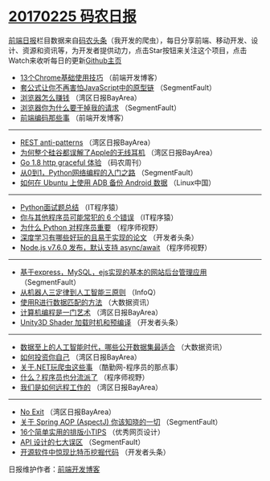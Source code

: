 # [20170225 码农日报](https://toutiao.qdkfweb.cn/date/2017/02/25)

[前端日报](https://qdkfweb.cn/c/news)栏目数据来自[码农头条](https://toutiao.qdkfweb.cn/)（我开发的爬虫），每日分享前端、移动开发、设计、资源和资讯等，为开发者提供动力，点击Star按钮来关注这个项目，点击Watch来收听每日的更新[Github主页](https://github.com/kujian/frontendDaily)
* [13个Chrome基础使用技巧](https://toutiao.qdkfweb.cn/27655.html) （前端开发博客）
* [套公式让你不再害怕JavaScript中的原型链](https://toutiao.qdkfweb.cn/27658.html) （SegmentFault）
* [浏览器怎么赚钱](https://toutiao.qdkfweb.cn/27611.html) （湾区日报BayArea）
* [浏览器你为什么要干掉我的请求](https://toutiao.qdkfweb.cn/27640.html) （SegmentFault）
* [前端编码那些事](https://toutiao.qdkfweb.cn/27654.html) （前端开发博客）

***
* [REST anti-patterns](https://toutiao.qdkfweb.cn/27607.html) （湾区日报BayArea）
* [为何整个硅谷都误解了Apple的无线耳机](https://toutiao.qdkfweb.cn/27609.html) （湾区日报BayArea）
* [Go 1.8 http graceful 体验](https://toutiao.qdkfweb.cn/27693.html) （码农周刊）
* [从0到1，Python网络编程的入门之路](https://toutiao.qdkfweb.cn/27639.html) （SegmentFault）
* [如何在 Ubuntu 上使用 ADB 备份 Android 数据](https://toutiao.qdkfweb.cn/27612.html) （Linux中国）

***
* [Python面试题总结](https://toutiao.qdkfweb.cn/27625.html) （IT程序猿）
* [你与其他程序员可能常犯的 6 个错误](https://toutiao.qdkfweb.cn/27626.html) （IT程序猿）
* [为什么 Python 对程序员重要](https://toutiao.qdkfweb.cn/27642.html) （程序师视野）
* [深度学习有哪些好玩的且易于实现的论文](https://toutiao.qdkfweb.cn/27615.html) （开发者头条）
* [Node.js v7.6.0 发布，默认支持 async/await](https://toutiao.qdkfweb.cn/27644.html) （程序师视野）

***
* [基于express，MySQL，ejs实现的基本的网站后台管理应用](https://toutiao.qdkfweb.cn/27634.html) （SegmentFault）
* [从机器人三定律到人工智能三原则](https://toutiao.qdkfweb.cn/27600.html) （InfoQ）
* [使用R进行数据匹配的方法](https://toutiao.qdkfweb.cn/27651.html) （大数据资讯）
* [计算机编程是一门艺术](https://toutiao.qdkfweb.cn/27603.html) （湾区日报BayArea）
* [Unity3D Shader 加载时机和预编译](https://toutiao.qdkfweb.cn/27614.html) （开发者头条）

***
* [数据至上的人工智能时代，哪些公开数据集最适合](https://toutiao.qdkfweb.cn/27652.html) （大数据资讯）
* [如何投资你自己](https://toutiao.qdkfweb.cn/27604.html) （湾区日报BayArea）
* [关于.NET玩爬虫这些事](https://toutiao.qdkfweb.cn/27653.html) （酷勤网-程序员的那点事）
* [什么？程序员也分流派了](https://toutiao.qdkfweb.cn/27643.html) （程序师视野）
* [我们是如何远程工作的](https://toutiao.qdkfweb.cn/27687.html) （湾区日报BayArea）

***
* [No Exit](https://toutiao.qdkfweb.cn/27606.html) （湾区日报BayArea）
* [关于 Spring AOP (AspectJ) 你该知晓的一切](https://toutiao.qdkfweb.cn/27635.html) （SegmentFault）
* [16个简单实用的排版小TIPS](https://toutiao.qdkfweb.cn/27657.html) （优秀网页设计）
* [API 设计的七大误区](https://toutiao.qdkfweb.cn/27636.html) （SegmentFault）
* [开源软件中惊现比特币挖掘代码](https://toutiao.qdkfweb.cn/27620.html) （开发者头条）

日报维护作者：[前端开发博客](https://qdkfweb.cn/) 